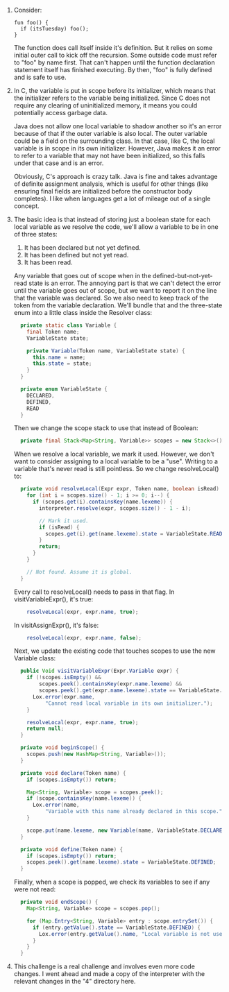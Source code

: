 1.  Consider:

    ```lox
    fun foo() {
      if (itsTuesday) foo();
    }
    ```

    The function does call itself inside it's definition. But it relies on some
    initial outer call to kick off the recursion. Some outside code must refer
    to "foo" by name first. That can't happen until the function declaration
    statement itself has finished executing. By then, "foo" is fully defined
    and is safe to use.

2.  In C, the variable is put in scope before its initializer, which means that
    the initializer refers to the variable being initialized. Since C does not
    require any clearing of uninitialized memory, it means you could potentially
    access garbage data.

    Java does not allow one local variable to shadow another so it's an error
    because of that if the outer variable is also local. The outer variable
    could be a field on the surrounding class. In that case, like C, the local
    variable is in scope in its own initializer. However, Java makes it an error
    to refer to a variable that may not have been initialized, so this falls
    under that case and is an error.

    Obviously, C's approach is crazy talk. Java is fine and takes advantage of
    definite assignment analysis, which is useful for other things (like
    ensuring final fields are initialized before the constructor body
    completes). I like when languages get a lot of mileage out of a single
    concept.

3.  The basic idea is that instead of storing just a boolean state for each
    local variable as we resolve the code, we'll allow a variable to be in one
    of three states:

    1. It has been declared but not yet defined.
    2. It has been defined but not yet read.
    3. It has been read.

    Any variable that goes out of scope when in the defined-but-not-yet-read
    state is an error. The annoying part is that we can't detect the error until
    the variable goes out of scope, but we want to report it on the line that
    the variable was declared. So we also need to keep track of the token from
    the variable declaration. We'll bundle that and the three-state enum into
    a little class inside the Resolver class:

    ```java
      private static class Variable {
        final Token name;
        VariableState state;

        private Variable(Token name, VariableState state) {
          this.name = name;
          this.state = state;
        }
      }

      private enum VariableState {
        DECLARED,
        DEFINED,
        READ
      }
    ```

    Then we change the scope stack to use that instead of Boolean:

    ```java
      private final Stack<Map<String, Variable>> scopes = new Stack<>();
    ```

    When we resolve a local variable, we mark it used. However, we don't want
    to consider assigning to a local variable to be a "use". Writing to a
    variable that's never read is still pointless. So we change resolveLocal()
    to:

    ```java
      private void resolveLocal(Expr expr, Token name, boolean isRead) {
        for (int i = scopes.size() - 1; i >= 0; i--) {
          if (scopes.get(i).containsKey(name.lexeme)) {
            interpreter.resolve(expr, scopes.size() - 1 - i);

            // Mark it used.
            if (isRead) {
              scopes.get(i).get(name.lexeme).state = VariableState.READ;
            }
            return;
          }
        }

        // Not found. Assume it is global.
      }
    ```

    Every call to resolveLocal() needs to pass in that flag. In
    visitVariableExpr(), it's true:

    ```java
        resolveLocal(expr, expr.name, true);
    ```

    In visitAssignExpr(), it's false:

    ```java
        resolveLocal(expr, expr.name, false);
    ```

    Next, we update the existing code that touches scopes to use the new
    Variable class:

    ```java
      public Void visitVariableExpr(Expr.Variable expr) {
        if (!scopes.isEmpty() &&
            scopes.peek().containsKey(expr.name.lexeme) &&
            scopes.peek().get(expr.name.lexeme).state == VariableState.DECLARED) {
          Lox.error(expr.name,
              "Cannot read local variable in its own initializer.");
        }

        resolveLocal(expr, expr.name, true);
        return null;
      }

      private void beginScope() {
        scopes.push(new HashMap<String, Variable>());
      }

      private void declare(Token name) {
        if (scopes.isEmpty()) return;

        Map<String, Variable> scope = scopes.peek();
        if (scope.containsKey(name.lexeme)) {
          Lox.error(name,
              "Variable with this name already declared in this scope.");
        }

        scope.put(name.lexeme, new Variable(name, VariableState.DECLARED));
      }

      private void define(Token name) {
        if (scopes.isEmpty()) return;
        scopes.peek().get(name.lexeme).state = VariableState.DEFINED;
      }
    ```

    Finally, when a scope is popped, we check its variables to see if any were
    not read:

    ```java
      private void endScope() {
        Map<String, Variable> scope = scopes.pop();

        for (Map.Entry<String, Variable> entry : scope.entrySet()) {
          if (entry.getValue().state == VariableState.DEFINED) {
            Lox.error(entry.getValue().name, "Local variable is not used.");
          }
        }
      }
    ```

4. This challenge is a real challenge and involves even more code changes.
   I went ahead and made a copy of the interpreter with the relevant changes
   in the "4" directory here.
